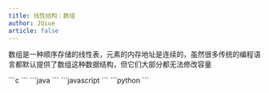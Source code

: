 ```yaml
---
title: 线性结构：数组
author: JQiue
article: false
---
```


数组是一种顺序存储的线性表，元素的内存地址是连续的，虽然很多传统的编程语言都默认提供了数组这种数据结构，但它们大部分都无法修改容量

<CodeGroup>

<CodeGroupItem title="C" active>
```c
```
</CodeGroupItem>

<CodeGroupItem title="java">
```java
```
</CodeGroupItem>

<CodeGroupItem title="javascript">
```javascript
```
</CodeGroupItem>

<CodeGroupItem title="python">
```python
```
</CodeGroupItem>

</CodeGroup>
